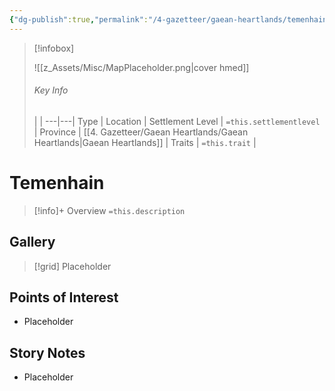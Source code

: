 ```yaml
---
{"dg-publish":true,"permalink":"/4-gazetteer/gaean-heartlands/temenhain/temenhain/"}
---
```



> [!infobox]
> 
> ![[z_Assets/Misc/MapPlaceholder.png\|cover hmed]]
> ###### Key Info
>  |   |
> ---|---|
> Type | Location |
> Settlement Level | `=this.settlementlevel` |
> Province | [[4. Gazetteer/Gaean Heartlands/Gaean Heartlands\|Gaean Heartlands]] |
> Traits | `=this.trait` |

# Temenhain

> [!info]+ Overview
> `=this.description`

## Gallery

>[!grid]
>Placeholder


## Points of Interest

- Placeholder

## Story Notes

- Placeholder